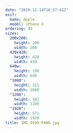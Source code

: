 ```yaml
---
date: "2019-12-14T16:57:41Z"
exif:
  make: Apple
  model: iPhone X
ordering: 93
sizes:
  200x200:
    height: 200
    width: 200
  420x420:
    height: 420
    width: 420
  640w:
    height: 190
    width: 640
  "1080":
    height: 321
    width: 1080
  "1280":
    height: 381
    width: 1280
  "1920":
    height: 571
    width: 1920
title: IMG_9599-PANO.jpg
---
```

